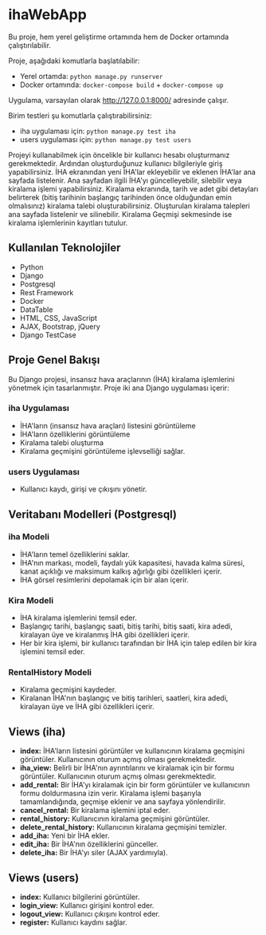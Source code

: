# ihaWebApp

Bu proje, hem yerel geliştirme ortamında hem de Docker ortamında çalıştırılabilir.

Proje, aşağıdaki komutlarla başlatılabilir:
- Yerel ortamda: `python manage.py runserver`
- Docker ortamında: `docker-compose build` + `docker-compose up`

Uygulama, varsayılan olarak http://127.0.0.1:8000/ adresinde çalışır.

Birim testleri şu komutlarla çalıştırabilirsiniz:
- iha uygulaması için: `python manage.py test iha`
- users uygulaması için: `python manage.py test users`

Projeyi kullanabilmek için öncelikle bir kullanıcı hesabı oluşturmanız gerekmektedir. Ardından oluşturduğunuz kullanıcı bilgileriyle giriş yapabilirsiniz. İHA ekranından yeni İHA'lar ekleyebilir ve eklenen İHA'lar ana sayfada listelenir. Ana sayfadan ilgili İHA'yı güncelleyebilir, silebilir veya kiralama işlemi yapabilirsiniz. Kiralama ekranında, tarih ve adet gibi detayları belirterek (bitiş tarihinin başlangıç tarihinden önce olduğundan emin olmalısınız) kiralama talebi oluşturabilirsiniz. Oluşturulan kiralama talepleri ana sayfada listelenir ve silinebilir. Kiralama Geçmişi sekmesinde ise kiralama işlemlerinin kayıtları tutulur.

## Kullanılan Teknolojiler

- Python
- Django
- Postgresql
- Rest Framework
- Docker
- DataTable
- HTML, CSS, JavaScript
- AJAX, Bootstrap, jQuery
- Django TestCase

## Proje Genel Bakışı

Bu Django projesi, insansız hava araçlarının (İHA) kiralama işlemlerini yönetmek için tasarlanmıştır. Proje iki ana Django uygulaması içerir:

### iha Uygulaması

- İHA'ların (insansız hava araçları) listesini görüntüleme
- İHA'ların özelliklerini görüntüleme
- Kiralama talebi oluşturma
- Kiralama geçmişini görüntüleme işlevselliği sağlar.

### users Uygulaması

- Kullanıcı kaydı, girişi ve çıkışını yönetir.

## Veritabanı Modelleri (Postgresql)

### iha Modeli

- İHA'ların temel özelliklerini saklar.
- İHA'nın markası, modeli, faydalı yük kapasitesi, havada kalma süresi, kanat açıklığı ve maksimum kalkış ağırlığı gibi özellikleri içerir.
- İHA görsel resimlerini depolamak için bir alan içerir.

### Kira Modeli

- İHA kiralama işlemlerini temsil eder.
- Başlangıç tarihi, başlangıç saati, bitiş tarihi, bitiş saati, kira adedi, kiralayan üye ve kiralanmış İHA gibi özellikleri içerir.
- Her bir kira işlemi, bir kullanıcı tarafından bir İHA için talep edilen bir kira işlemini temsil eder.

### RentalHistory Modeli

- Kiralama geçmişini kaydeder.
- Kiralanan İHA'nın başlangıç ve bitiş tarihleri, saatleri, kira adedi, kiralayan üye ve İHA gibi özellikleri içerir.

## Views (iha)

- **index:** İHA'ların listesini görüntüler ve kullanıcının kiralama geçmişini görüntüler. Kullanıcının oturum açmış olması gerekmektedir.
- **iha_view:** Belirli bir İHA'nın ayrıntılarını ve kiralamak için bir formu görüntüler. Kullanıcının oturum açmış olması gerekmektedir.
- **add_rental:** Bir İHA'yı kiralamak için bir form görüntüler ve kullanıcının formu doldurmasına izin verir. Kiralama işlemi başarıyla tamamlandığında, geçmişe eklenir ve ana sayfaya yönlendirilir.
- **cancel_rental:** Bir kiralama işlemini iptal eder.
- **rental_history:** Kullanıcının kiralama geçmişini görüntüler.
- **delete_rental_history:** Kullanıcının kiralama geçmişini temizler.
- **add_iha:** Yeni bir İHA ekler.
- **edit_iha:** Bir İHA'nın özelliklerini günceller.
- **delete_iha:** Bir İHA'yı siler (AJAX yardımıyla).

## Views (users)

- **index:** Kullanıcı bilgilerini görüntüler.
- **login_view:** Kullanıcı girişini kontrol eder.
- **logout_view:** Kullanıcı çıkışını kontrol eder.
- **register:** Kullanıcı kaydını sağlar.
